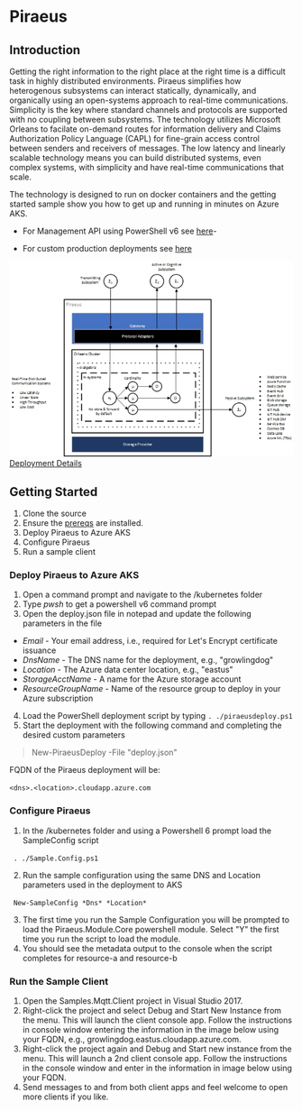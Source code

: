 
# Piraeus
## Introduction
Getting the right information to the right place at the right time is a difficult task in highly distributed environments.  Piraeus simplifies how heterogenous subsystems can interact statically, dynamically, and organically using an open-systems approach to real-time communications. Simplicity is the key where standard channels and protocols are supported with no coupling between subsystems.  The technology utilizes Microsoft Orleans to facilate on-demand routes for information delivery and Claims Authorization Policy Language (CAPL) for fine-grain access control between senders and receivers of messages.  The low latency and linearly scalable technology means you can build distributed systems, even complex systems, with simplicity and have real-time communications that scale.

The technology is designed to run on docker containers and the getting started sample show you how to get up and running in minutes on Azure AKS.

- For Management API using PowerShell v6 see [here](/docs/mgmtapicmdlets.md)-

- For custom production deployments see [here](/docs/deployconfig.md)

![Architecture](/docs/arch.jpg)
[Deployment Details](/docs/deploydetail.md)
## Getting Started

 1. Clone the source
 2. Ensure the [prereqs](/docs/prereqs.md) are installed. 
 3. Deploy Piraeus to Azure AKS
 4. Configure Piraeus
 5. Run a sample client
 
 ### Deploy Piraeus to Azure AKS
 
 1. Open a command prompt and navigate to the /kubernetes folder 
 2. Type *pwsh* to get a powershell v6 command prompt 
 3. Open the deploy.json file in notepad and update the following parameters in the file 
 - *Email* - Your email address, i.e., required for Let's Encrypt certificate issuance
- *DnsName* - The DNS name for the deployment, e.g., "growlingdog"
- *Location* - The Azure data center location, e.g., "eastus"
- *StorageAcctName* - A name for the Azure storage account
- *ResourceGroupName* - Name of the resource group to deploy in your Azure subscription

4.  Load the PowerShell deployment script by typing
 ```. ./piraeusdeploy.ps1 ``` 
 5. Start the deployment with the following command and completing the desired custom parameters
> New-PiraeusDeploy -File "deploy.json"
> 

FQDN of the Piraeus deployment will be:

```<dns>.<location>.cloudapp.azure.com```

### Configure Piraeus

 1. In the /kubernetes folder and using a Powershell 6 prompt load the SampleConfig script
 
 ``` . ./Sample.Config.ps1```
 
 2. Run the sample configuration using the same DNS and Location parameters used in the deployment to AKS
 
 ``` New-SampleConfig *Dns* *Location*```
 
 3. The first time you run the Sample Configuration you will be prompted to load the Piraeus.Module.Core powershell module.  Select "Y" the first time you run the script to load the module.
 4. You should see the metadata output to the console when the script completes for resource-a and resource-b

### Run the Sample Client

 1. Open the Samples.Mqtt.Client project in Visual Studio 2017. 
 2. Right-click the project and select Debug and Start New Instance from the menu.  This will launch the client console app.  Follow the instructions in console window entering the information in the image below using your FQDN, e.g., growlingdog.eastus.cloudapp.azure.com.
 3. Right-click the project again and Debug and Start new instance from the menu.  This will launch a 2nd client console app.  Follow the instructions in the console window and enter in the information in image below using your FQDN.
 4. Send messages to and from both client apps and feel welcome to open more clients if you like.

